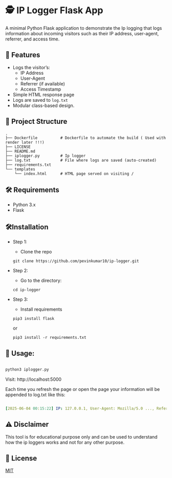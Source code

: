 # 🕵️ IP Logger Flask App

A minimal Python Flask application to demonstrate the Ip logging that logs information about incoming visitors such as their IP address, user-agent, referrer, and access time.

## 🚀 Features

- Logs the visitor’s:
  - IP Address
  - User-Agent
  - Referrer (if available)
  - Access Timestamp
- Simple HTML response page
- Logs are saved to `log.txt`
- Modular class-based design.

## 📁 Project Structure
```
.
├── Dockerfile          # Dockerfile to automate the build ( Used with render later !!!) 
├── LICENSE
├── README.md
├── iplogger.py         # Ip logger
├── log.txt             # File where logs are saved (auto-created)
├── requirements.txt
└── templates
    └── index.html      # HTML page served on visiting / 

```

## 🛠️ Requirements

- Python 3.x
- Flask
  
## 🛠️Installation 
- Step 1:
  - Clone the repo
  ```
  git clone https://github.com/pevinkumar10/ip-logger.git
  ```
- Step 2:
  - Go to the directory:
  ```
  cd ip-logger
  ```
- Step 3:
  - Install requirements 
  ```
  pip3 install flask
  ```
  or 

  ```
  pip3 install -r requirements.txt
  ```
## 🧪 Usage:

```bash

python3 iplogger.py

```
Visit: http://localhost:5000

Each time you refresh the page or open the page your information will be appended to log.txt like this:

```yaml

[2025-06-04 00:15:22] IP: 127.0.0.1, User-Agent: Mozilla/5.0 ..., Referrer: No Referrer
```

## ⚠️ Disclaimer

This tool is for educational purpose only and can be used to understand how the ip loggers works and not for any other purpose.

## 📄 License

[MIT](./LICENSE)
